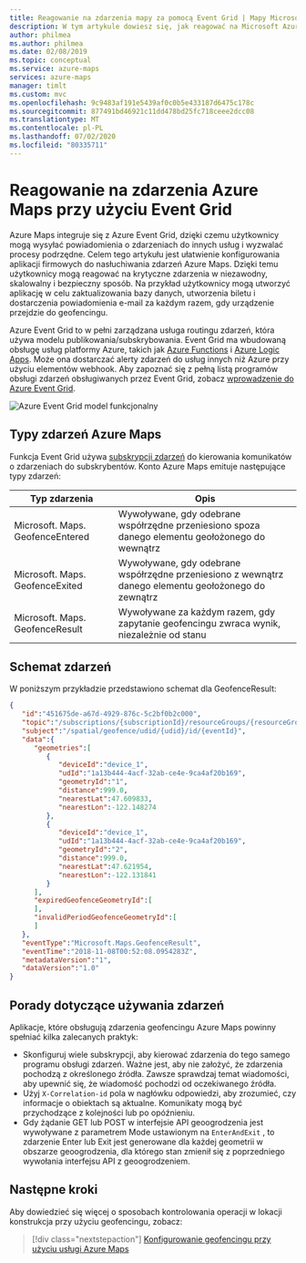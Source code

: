 ```yaml
---
title: Reagowanie na zdarzenia mapy za pomocą Event Grid | Mapy Microsoft Azure
description: W tym artykule dowiesz się, jak reagować na Microsoft Azure mapowanie zdarzeń przy użyciu Event Grid.
author: philmea
ms.author: philmea
ms.date: 02/08/2019
ms.topic: conceptual
ms.service: azure-maps
services: azure-maps
manager: timlt
ms.custom: mvc
ms.openlocfilehash: 9c9483af191e5439af0c0b5e433187d6475c178c
ms.sourcegitcommit: 877491bd46921c11dd478bd25fc718ceee2dcc08
ms.translationtype: MT
ms.contentlocale: pl-PL
ms.lasthandoff: 07/02/2020
ms.locfileid: "80335711"
---
```

# <a name="react-to-azure-maps-events-by-using-event-grid"></a>Reagowanie na zdarzenia Azure Maps przy użyciu Event Grid 

Azure Maps integruje się z Azure Event Grid, dzięki czemu użytkownicy mogą wysyłać powiadomienia o zdarzeniach do innych usług i wyzwalać procesy podrzędne. Celem tego artykułu jest ułatwienie konfigurowania aplikacji firmowych do nasłuchiwania zdarzeń Azure Maps. Dzięki temu użytkownicy mogą reagować na krytyczne zdarzenia w niezawodny, skalowalny i bezpieczny sposób. Na przykład użytkownicy mogą utworzyć aplikację w celu zaktualizowania bazy danych, utworzenia biletu i dostarczenia powiadomienia e-mail za każdym razem, gdy urządzenie przejdzie do geofencingu.

Azure Event Grid to w pełni zarządzana usługa routingu zdarzeń, która używa modelu publikowania/subskrybowania. Event Grid ma wbudowaną obsługę usług platformy Azure, takich jak [Azure Functions](https://docs.microsoft.com/azure/azure-functions/functions-overview) i [Azure Logic Apps](https://docs.microsoft.com/azure/azure-functions/functions-overview). Może ona dostarczać alerty zdarzeń do usług innych niż Azure przy użyciu elementów webhook. Aby zapoznać się z pełną listą programów obsługi zdarzeń obsługiwanych przez Event Grid, zobacz [wprowadzenie do Azure Event Grid](https://docs.microsoft.com/azure/event-grid/overview).


![Azure Event Grid model funkcjonalny](./media/azure-maps-event-grid-integration/azure-event-grid-functional-model.png)


## <a name="azure-maps-events-types"></a>Typy zdarzeń Azure Maps

Funkcja Event Grid używa [subskrypcji zdarzeń](https://docs.microsoft.com/azure/event-grid/concepts#event-subscriptions) do kierowania komunikatów o zdarzeniach do subskrybentów. Konto Azure Maps emituje następujące typy zdarzeń: 

| Typ zdarzenia | Opis |
| ---------- | ----------- |
| Microsoft. Maps. GeofenceEntered | Wywoływane, gdy odebrane współrzędne przeniesiono spoza danego elementu geołożonego do wewnątrz |
| Microsoft. Maps. GeofenceExited | Wywoływane, gdy odebrane współrzędne przeniesiono z wewnątrz danego elementu geołożonego do zewnątrz |
| Microsoft. Maps. GeofenceResult | Wywoływane za każdym razem, gdy zapytanie geofencingu zwraca wynik, niezależnie od stanu |

## <a name="event-schema"></a>Schemat zdarzeń

W poniższym przykładzie przedstawiono schemat dla GeofenceResult:

```JSON
{   
   "id":"451675de-a67d-4929-876c-5c2bf0b2c000", 
   "topic":"/subscriptions/{subscriptionId}/resourceGroups/{resourceGroup}/providers/Microsoft.Maps/accounts/{accountName}", 
   "subject":"/spatial/geofence/udid/{udid}/id/{eventId}", 
   "data":{   
      "geometries":[   
         {   
            "deviceId":"device_1", 
            "udId":"1a13b444-4acf-32ab-ce4e-9ca4af20b169", 
            "geometryId":"1", 
            "distance":999.0, 
            "nearestLat":47.609833, 
            "nearestLon":-122.148274 
         }, 
         {   
            "deviceId":"device_1", 
            "udId":"1a13b444-4acf-32ab-ce4e-9ca4af20b169", 
            "geometryId":"2", 
            "distance":999.0, 
            "nearestLat":47.621954, 
            "nearestLon":-122.131841 
         } 
      ], 
      "expiredGeofenceGeometryId":[   
      ], 
      "invalidPeriodGeofenceGeometryId":[   
      ] 
   }, 
   "eventType":"Microsoft.Maps.GeofenceResult", 
   "eventTime":"2018-11-08T00:52:08.0954283Z", 
   "metadataVersion":"1", 
   "dataVersion":"1.0" 
}
```

## <a name="tips-for-consuming-events"></a>Porady dotyczące używania zdarzeń

Aplikacje, które obsługują zdarzenia geofencingu Azure Maps powinny spełniać kilka zalecanych praktyk:

* Skonfiguruj wiele subskrypcji, aby kierować zdarzenia do tego samego programu obsługi zdarzeń. Ważne jest, aby nie założyć, że zdarzenia pochodzą z określonego źródła. Zawsze sprawdzaj temat wiadomości, aby upewnić się, że wiadomość pochodzi od oczekiwanego źródła.
* Użyj `X-Correlation-id` pola w nagłówku odpowiedzi, aby zrozumieć, czy informacje o obiektach są aktualne. Komunikaty mogą być przychodzące z kolejności lub po opóźnieniu.
* Gdy żądanie GET lub POST w interfejsie API geoogrodzenia jest wywoływane z parametrem Mode ustawionym na `EnterAndExit` , to zdarzenie Enter lub Exit jest generowane dla każdej geometrii w obszarze geoogrodzenia, dla którego stan zmienił się z poprzedniego wywołania interfejsu API z geoogrodzeniem.

## <a name="next-steps"></a>Następne kroki

Aby dowiedzieć się więcej o sposobach kontrolowania operacji w lokacji konstrukcja przy użyciu geofencingu, zobacz:

> [!div class="nextstepaction"] 
> [Konfigurowanie geofencingu przy użyciu usługi Azure Maps](tutorial-geofence.md)
